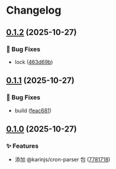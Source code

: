 # Changelog

## [0.1.2](https://github.com/KarinJS/esmify/compare/cron-parser-v0.1.1...cron-parser-v0.1.2) (2025-10-27)


### 🐛 Bug Fixes

* lock ([463d69b](https://github.com/KarinJS/esmify/commit/463d69b4e823f9f79dc8bb36b6897c8b61d085c2))

## [0.1.1](https://github.com/KarinJS/esmify/compare/cron-parser-v0.1.0...cron-parser-v0.1.1) (2025-10-27)


### 🐛 Bug Fixes

* build ([feac681](https://github.com/KarinJS/esmify/commit/feac681531b07e455451da468ee944e034ab9fe6))

## [0.1.0](https://github.com/KarinJS/esmify/compare/cron-parser-v0.0.1...cron-parser-v0.1.0) (2025-10-27)


### ✨ Features

* 添加 @karinjs/cron-parser 包 ([7781718](https://github.com/KarinJS/esmify/commit/7781718ccc238c6f1b6ccded3a9788357b2301ea))
